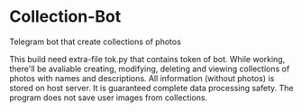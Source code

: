 # Collection-Bot
Telegram bot that create collections of photos

This build need extra-file tok.py that contains token of bot. 
While working, there'll be avaliable creating, modifying, deleting and viewing collections of photos with names and descriptions. 
All information (without photos) is stored on host server.
It is guaranteed complete data processing safety. The program does not save user images from collections.
